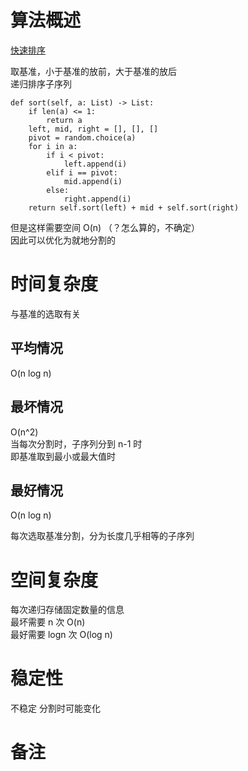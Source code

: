 # 算法概述
[快速排序](https://zh.wikipedia.org/wiki/%E5%BF%AB%E9%80%9F%E6%8E%92%E5%BA%8F)

取基准，小于基准的放前，大于基准的放后  
递归排序子序列

    def sort(self, a: List) -> List:
        if len(a) <= 1:
            return a
        left, mid, right = [], [], []
        pivot = random.choice(a)
        for i in a:
            if i < pivot:
                left.append(i)
            elif i == pivot:
                mid.append(i)
            else:
                right.append(i)
        return self.sort(left) + mid + self.sort(right)
        
但是这样需要空间 O(n) （？怎么算的，不确定）  
因此可以优化为就地分割的

# 时间复杂度
与基准的选取有关

## 平均情况
O(n log n)

## 最坏情况
O(n^2)  
当每次分割时，子序列分到 n-1 时  
即基准取到最小或最大值时

## 最好情况
O(n log n)

每次选取基准分割，分为长度几乎相等的子序列

# 空间复杂度
每次递归存储固定数量的信息  
最坏需要 n 次 O(n)  
最好需要 logn 次 O(log n)
# 稳定性
不稳定
分割时可能变化

# 备注
